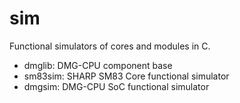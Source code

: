 # sim

Functional simulators of cores and modules in C.

- dmglib: DMG-CPU component base
- sm83sim: SHARP SM83 Core functional simulator
- dmgsim: DMG-CPU SoC functional simulator
